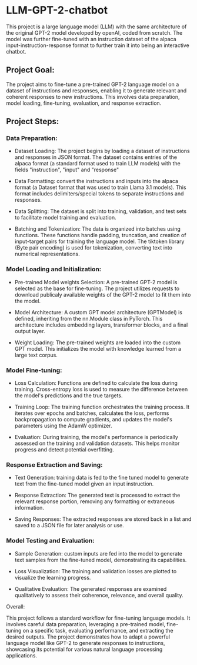 # LLM-GPT-2-chatbot
This project is a large language model (LLM) with the same architecture of the original GPT-2 model developed by openAI, coded from scratch. The model was further fine-tuned with an instruction dataset of the alpaca input-instruction-response format to further train it into being an interactive chatbot.

## Project Goal:

The project aims to fine-tune a pre-trained GPT-2 language model on a dataset of instructions and responses, enabling it to generate relevant and coherent responses to new instructions. This involves data preparation, model loading, fine-tuning, evaluation, and response extraction.

## Project Steps:

### Data Preparation:

- Dataset Loading: The project begins by loading a dataset of instructions and responses in JSON format. The dataset contains entries of the alpaca format (a standard format used to train LLM models) with the fields "instruction", "input" and "response" 

- Data Formatting: convert the instructions and inputs into the alpaca format (a Dataset format that was used to train Llama 3.1 models). This format includes delimiters/special tokens to separate instructions and responses.

- Data Splitting: The dataset is split into training, validation, and test sets to facilitate model training and evaluation.

- Batching and Tokenization: The data is organized into batches using functions. These functions handle padding, truncation, and creation of input-target pairs for training the language model. The tiktoken library (Byte pair encoding) is used for tokenization, converting text into numerical representations.

### Model Loading and Initialization:

- Pre-trained Model weights Selection: A pre-trained GPT-2 model is selected as the base for fine-tuning. The project utilizes requests to download publicaly available weights of the GPT-2 model to fit them into the model.

- Model Architecture: A custom GPT model architecture (GPTModel) is defined, inheriting from the nn.Module class in PyTorch. This architecture includes embedding layers, transformer blocks, and a final output layer.

- Weight Loading: The pre-trained weights are loaded into the custom GPT model. This initializes the model with knowledge learned from a large text corpus.

### Model Fine-tuning:

- Loss Calculation: Functions are defined to calculate the loss during training. Cross-entropy loss is used to measure the difference between the model's predictions and the true targets.

- Training Loop: The training function orchestrates the training process. It iterates over epochs and batches, calculates the loss, performs backpropagation to compute gradients, and updates the model's parameters using the AdamW optimizer.

- Evaluation: During training, the model's performance is periodically assessed on the training and validation datasets. This helps monitor progress and detect potential overfitting.

### Response Extraction and Saving:

- Text Generation: training data is fed to the fine tuned model to generate text from the fine-tuned model given an input instruction.

- Response Extraction: The generated text is processed to extract the relevant response portion, removing any formatting or extraneous information.

- Saving Responses: The extracted responses are stored back in a list and saved to a JSON file for later analysis or use.

### Model Testing and Evaluation:

- Sample Generation: custom inputs are fed into the model to generate text samples from the fine-tuned model, demonstrating its capabilities.

- Loss Visualization: The training and validation losses are plotted to visualize the learning progress.

- Qualitative Evaluation: The generated responses are examined qualitatively to assess their coherence, relevance, and overall quality.

Overall:

This project follows a standard workflow for fine-tuning language models. It involves careful data preparation, leveraging a pre-trained model, fine-tuning on a specific task, evaluating performance, and extracting the desired outputs. The project demonstrates how to adapt a powerful language model like GPT-2 to generate responses to instructions, showcasing its potential for various natural language processing applications.

